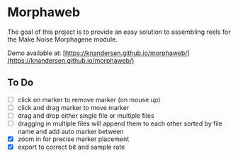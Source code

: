 # Morphaweb

The goal of this project is to provide an easy solution to assembling reels for the Make Noise Morphagene module.

Demo available at: [https://knandersen.github.io/morphaweb/](https://knandersen.github.io/morphaweb/)

## To Do
- [ ] click on marker to remove marker (on mouse up)
- [ ] click and drag marker to move marker 
- [ ] drag and drop either single file or multiple files 
- [ ] dragging in multiple files will append them to each other sorted by file name and add auto marker between
- [x] zoom in for precise marker placement 
- [x] export to correct bit and sample rate
